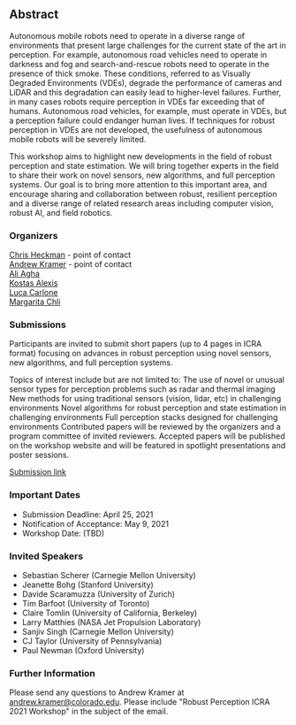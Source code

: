 ## Abstract

Autonomous mobile robots need to operate in a diverse range of environments that present large challenges for the current state of the art in perception. For example, autonomous road vehicles need to operate in darkness and fog and search-and-rescue robots need to operate in the presence of thick smoke. These conditions, referred to as Visually Degraded Environments (VDEs), degrade the performance of cameras and LiDAR and this degradation can easily lead to higher-level failures. Further, in many cases robots require perception in VDEs far exceeding that of humans. Autonomous road vehicles, for example, must operate in VDEs, but a perception failure could endanger human lives. If techniques for robust perception in VDEs are not developed, the usefulness of autonomous mobile robots will be severely limited.

This workshop aims to highlight new developments in the field of robust perception and state estimation. We will bring together experts in the field to share their work on novel sensors, new algorithms, and full perception systems. Our goal is to bring more attention to this important area, and encourage sharing and collaboration between robust, resilient perception and a diverse range of related research areas including computer vision, robust AI, and field robotics.

### Organizers
[Chris Heckman](http://www.ristoffer.ch/) - point of contact  
[Andrew Kramer](http://www.andrewjkramer.net/) - point of contact  
[Ali Agha](http://aliagha.site/)  
[Kostas Alexis](http://www.kostasalexis.com/)  
[Luca Carlone](https://lucacarlone.mit.edu/)  
[Margarita Chli](http://www.v4rl.ethz.ch)  

### Submissions
Participants are invited to submit short papers (up to 4 pages in ICRA format) focusing on advances in robust perception using novel sensors, new algorithms, and full perception systems. 
 
Topics of interest include but are not limited to:
The use of novel or unusual sensor types for perception problems such as radar and thermal imaging
New methods for using traditional sensors (vision, lidar, etc) in challenging environments
Novel algorithms for robust perception and state estimation in challenging environments
Full perception stacks designed for challenging environments
Contributed papers will be reviewed by the organizers and a program committee of invited reviewers. Accepted papers will be published on the workshop website and will be featured in spotlight presentations and poster sessions. 
 
[Submission link](https://easychair.org/conferences/?conf=icra21wrpce)
 
### Important Dates
- Submission Deadline: April 25, 2021
- Notification of Acceptance: May 9, 2021
- Workshop Date: (TBD)
 
### Invited Speakers
 - Sebastian Scherer (Carnegie Mellon University)
 - Jeanette Bohg (Stanford University)
 - Davide Scaramuzza (University of Zurich)
 - Tim Barfoot (University of Toronto)
 - Claire Tomlin (University of California, Berkeley)
 - Larry Matthies (NASA Jet Propulsion Laboratory)
 - Sanjiv Singh (Carnegie Mellon University)
 - CJ Taylor (University of Pennsylvania)
 - Paul Newman (Oxford University)

### Further Information
Please send any questions to Andrew Kramer at [andrew.kramer@colorado.edu](andrew.kramer@colorado.edu). Please include "Robust Perception ICRA 2021 Workshop" in the subject of the email.
